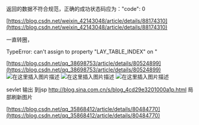 ﻿返回的数据不符合规范，正确的成功状态码应为："code": 0

[https://blog.csdn.net/weixin_42143048/article/details/88174310](https://blog.csdn.net/weixin_42143048/article/details/88174310)

一直转圈，

TypeError: can't assign to property "LAY_TABLE_INDEX" on "


[https://blog.csdn.net/qq_38698753/article/details/80524899](https://blog.csdn.net/qq_38698753/article/details/80524899)
![在这里插入图片描述](http://img.yayi.site/csdn/20191109154320140.png-watermaskStyle)
![在这里插入图片描述](http://img.yayi.site/csdn/20191109154335549.png-watermaskStyle)
![在这里插入图片描述](http://img.yayi.site/csdn/20191109154416834.png-watermaskStyle)

sevlet 输出 到jsp
http://blog.sina.com.cn/s/blog_4cd29e3201000a1p.html
局部刷新图片

[https://blog.csdn.net/qq_35868412/article/details/80484770](https://blog.csdn.net/qq_35868412/article/details/80484770)
